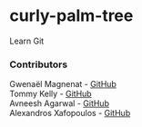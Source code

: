 # curly-palm-tree

Learn Git

### Contributors

Gwenaël Magnenat - [GitHub](https://github.com/gmagnenat) <br/>
Tommy Kelly - [GitHub](https://github.com/TommmyKelly) <br/>
Avneesh Agarwal - [GitHub](https://github.com/avneesh0612)<br />
Alexandros Xafopoulos - [GitHub](https://github.com/lxndroc) <br />
